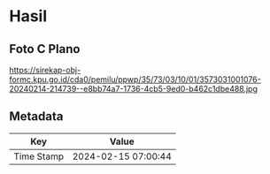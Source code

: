 # Hasil

## Foto C Plano

https://sirekap-obj-formc.kpu.go.id/cda0/pemilu/ppwp/35/73/03/10/01/3573031001076-20240214-214739--e8bb74a7-1736-4cb5-9ed0-b462c1dbe488.jpg


## Metadata

| Key        | Value               |
| ---------- | ------------------- |
| Time Stamp | 2024-02-15 07:00:44 |




